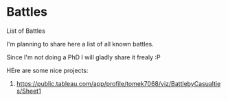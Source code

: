 # Battles
List of Battles 


I'm planning to share here a list of all known battles.


Since I'm not doing a PhD I will gladly share it frealy :P

HEre are some nice projects: 

1) https://public.tableau.com/app/profile/tomek7068/viz/BattlebyCasualties/Sheet1
